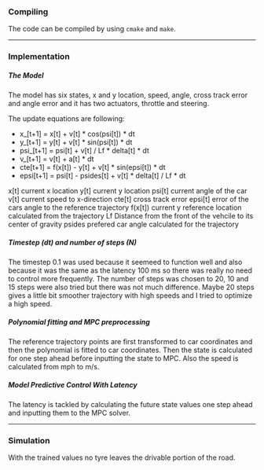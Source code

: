 ### Compiling

The code can be compiled by using `cmake` and `make`.

---
### Implementation

##### The Model

The model has six states, x and y location, speed, angle, cross track error and angle error and it has two actuators, throttle and steering.

The update equations are following:
* x_[t+1] = x[t] + v[t] * cos(psi[t]) * dt
* y_[t+1] = y[t] + v[t] * sin(psi[t]) * dt
* psi_[t+1] = psi[t] + v[t] / Lf * delta[t] * dt
* v_[t+1] = v[t] + a[t] * dt
* cte[t+1] = f(x[t]) - y[t] + v[t] * sin(epsi[t]) * dt
* epsi[t+1] = psi[t] - psides[t] + v[t] * delta[t] / Lf * dt

x[t]    current x location
y[t]    current y location
psi[t]  current angle of the car
v[t]    current speed to x-direction
cte[t]  cross track error
epsi[t] error of the cars angle to the reference trajectory
f(x[t]) current y reference location calculated from the trajectory
Lf      Distance from the front of the vehcile to its center of gravity
psides  prefered car angle calculated for the trajectory


##### Timestep (dt) and number of steps (N)

The timestep 0.1 was used because it seemeed to function well and also because it was the same as the latency 100 ms so there was really no need to control more frequently. The number of steps was chosen to 20, 10 and 15 steps were also tried but there was not much difference. Maybe 20 steps gives a little bit smoother trajectory with high speeds and I tried to optimize a high speed.

##### Polynomial fitting and MPC preprocessing

The reference trajectory points are first transformed to car coordinates and then the polynomial is fitted to car coordinates. Then the state is calculated for one step ahead before inputting the state to MPC. Also the speed is calculated from mph to m/s.

##### Model Predictive Control With Latency

The latency is tackled by calculating the future state values one step ahead and inputting them to the MPC solver. 

---
### Simulation

With the trained values no tyre leaves the drivable portion of the road.
